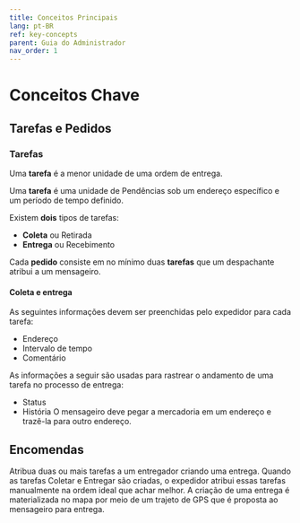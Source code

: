 ```yaml
---
title: Conceitos Principais
lang: pt-BR
ref: key-concepts
parent: Guia do Administrador
nav_order: 1
---
```


# Conceitos Chave

## Tarefas e Pedidos

### Tarefas

Uma **tarefa** é a menor unidade de uma ordem de entrega.

Uma **tarefa** é uma unidade de Pendências sob um endereço específico e um período de tempo definido.

Existem **dois** tipos de tarefas:
- **Coleta** ou Retirada
- **Entrega** ou Recebimento

Cada **pedido** consiste em no mínimo duas **tarefas** que um despachante atribui a um mensageiro.

#### Coleta e entrega

As seguintes informações devem ser preenchidas pelo expedidor para cada tarefa:
- Endereço
- Intervalo de tempo
- Comentário

As informações a seguir são usadas para rastrear o andamento de uma tarefa no processo de entrega:

- Status
- História
O mensageiro deve pegar a mercadoria em um endereço e trazê-la para outro endereço.

## Encomendas

Atribua duas ou mais tarefas a um entregador criando uma entrega. Quando as tarefas Coletar e Entregar são criadas, o expedidor atribui essas tarefas manualmente na ordem ideal que achar melhor. A criação de uma entrega é materializada no mapa por meio de um trajeto de GPS que é proposta ao mensageiro para entrega.
